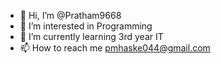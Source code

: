 - 👋 Hi, I’m @Pratham9668
- 👀 I’m interested in Programming
- 🌱 I’m currently learning 3rd year IT
- 📫 How to reach me pmhaske044@gmail.com

<!---
Pratham9668/Pratham9668 is a ✨ special ✨ repository because its `README.md` (this file) appears on your GitHub profile.
You can click the Preview link to take a look at your changes.
--->
